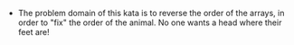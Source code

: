 - The problem domain of this kata is to reverse the order of the arrays, in order to "fix" the order of the animal. No one wants a head where their feet are!